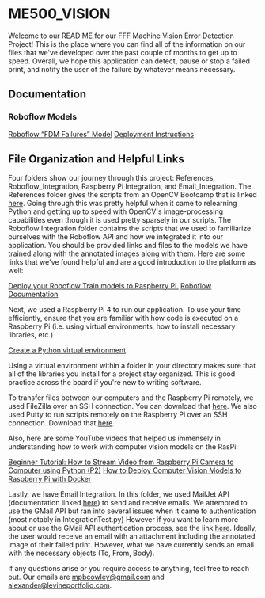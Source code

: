 # ME500_VISION
Welcome to our READ ME for our FFF Machine Vision Error Detection Project!
This is the place where you can find all of the information on our files that we've developed over the past couple of months to get up to speed.
Overall, we hope this application can detect, pause or stop a failed print, and notify the user of the failure by whatever means necessary.

## Documentation

### Roboflow Models
[Roboflow “FDM Failures” Model](https://universe.roboflow.com/bu-engme500-vision-project/fdm-failures-spaghetti) 
[Deployment Instructions](https://inference.roboflow.com/inference_helpers/inference_sdk/)

## File Organization and Helpful Links

Four folders show our journey through this project: References, Roboflow_Integration, Raspberry Pi Integration, and Email_Integration. The References folder gives the scripts from an OpenCV Bootcamp that is linked [here](https://courses.opencv.org/courses/course-v1:OpenCV+Bootcamp+CV0/course/). Going through this was pretty helpful when it came to relearning Python and getting up to speed with OpenCV's image-processing capabilities even though it is used pretty sparsely in our scripts. The Roboflow Integration folder contains the scripts that we used to familiarize ourselves with the Roboflow API and how we integrated it into our application. You should be provided links and files to the models we have trained along with the annotated images along with them. Here are some links that we've found helpful and are a good introduction to the platform as well: 

[Deploy your Roboflow Train models to Raspberry Pi.](https://docs.roboflow.com/deploy/legacy-documentation/raspberry-pi)
[Roboflow Documentation](https://docs.roboflow.com/)

Next, we used a Raspberry Pi 4 to run our application. To use your time efficiently, ensure that you are familiar with how code is executed on a Raspberry Pi (i.e. using virtual environments, how to install necessary libraries, etc.)

[Create a Python virtual environment](https://raspberrypi-guide.github.io/programming/create-python-virtual-environment). 

Using a virtual environment within a folder in your directory makes sure that all of the libraries you install for a project stay organized. This is good practice across the board if you're new to writing software.

To transfer files between our computers and the Raspberry Pi remotely, we used FileZilla over an SSH connection. You can download that [here](https://filezilla-project.org/download.php). We also used Putty to run scripts remotely on the Raspberry Pi over an SSH connection. Download that [here](https://www.putty.org/).

Also, here are some YouTube videos that helped us immensely in understanding how to work with computer vision models on the RasPi:

[Beginner Tutorial: How to Stream Video from Raspberry Pi Camera to Computer using Python (P2)](https://www.youtube.com/watch?v=p4L3g9Grl3k)
[How to Deploy Computer Vision Models to Raspberry Pi with Docker](https://www.youtube.com/watch?v=S-Ga_uxnRZA)

Lastly, we have Email Integration. In this folder, we used MailJet API (documentation linked [here](https://github.com/mailjet/mailjet-apiv3-python)) to send and receive emails. We attempted to use the GMail API but ran into several issues when it came to authentication (most notably in IntegrationTest.py) However if you want to learn more about or use the GMail API authentication process, see the link [here](https://github.com/googleapis/google-api-python-client/blob/main/docs/oauth.md). Ideally, the user would receive an email with an attachment including the annotated image of their failed print. However, what we have currently sends an email with the necessary objects (To, From, Body). 

If any questions arise or you require access to anything, feel free to reach out. Our emails are mpbcowley@gmail.com and alexander@levineportfolio.com.

